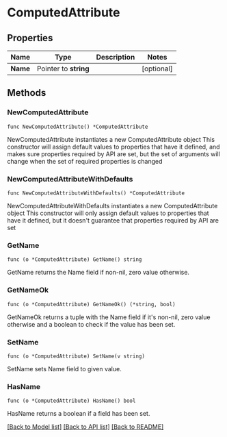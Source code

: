 # ComputedAttribute

## Properties

Name | Type | Description | Notes
------------ | ------------- | ------------- | -------------
**Name** | Pointer to **string** |  | [optional] 

## Methods

### NewComputedAttribute

`func NewComputedAttribute() *ComputedAttribute`

NewComputedAttribute instantiates a new ComputedAttribute object
This constructor will assign default values to properties that have it defined,
and makes sure properties required by API are set, but the set of arguments
will change when the set of required properties is changed

### NewComputedAttributeWithDefaults

`func NewComputedAttributeWithDefaults() *ComputedAttribute`

NewComputedAttributeWithDefaults instantiates a new ComputedAttribute object
This constructor will only assign default values to properties that have it defined,
but it doesn't guarantee that properties required by API are set

### GetName

`func (o *ComputedAttribute) GetName() string`

GetName returns the Name field if non-nil, zero value otherwise.

### GetNameOk

`func (o *ComputedAttribute) GetNameOk() (*string, bool)`

GetNameOk returns a tuple with the Name field if it's non-nil, zero value otherwise
and a boolean to check if the value has been set.

### SetName

`func (o *ComputedAttribute) SetName(v string)`

SetName sets Name field to given value.

### HasName

`func (o *ComputedAttribute) HasName() bool`

HasName returns a boolean if a field has been set.


[[Back to Model list]](../README.md#documentation-for-models) [[Back to API list]](../README.md#documentation-for-api-endpoints) [[Back to README]](../README.md)


